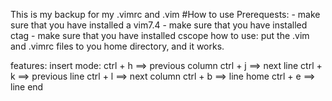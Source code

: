 This is my backup for my .vimrc and .vim
#How to use
Prerequests:
    - make sure that you have installed a vim7.4
    - make sure that you have installed ctag
    - make sure that you have installed cscope
how to use:
put the .vim and .vimrc files to you home directory, and it works.

features:
insert mode:
ctrl + h  ==> previous column
ctrl + j  ==> next line
ctrl + k  ==> previous line
ctrl + l  ==> next column 
ctrl + b  ==> line home
ctrl + e  ==> line end

